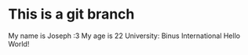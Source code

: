 # This is a git branch

My name is Joseph :3
My age is 22
University: Binus International
Hello World!